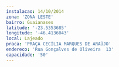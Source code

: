 ```yaml
---
instalacao: 14/10/2014
zona: 'ZONA LESTE'
bairro: Guaianases
latitude: '-23.5353685'
longitude: '-46.4136043'
local: Lajeado
praca: 'PRAÇA CECÍLIA MARQUES DE ARAÚJO'
endereco: 'Rua Gonçalves de Oliveira  13'
capacidade: '50'
---
```

